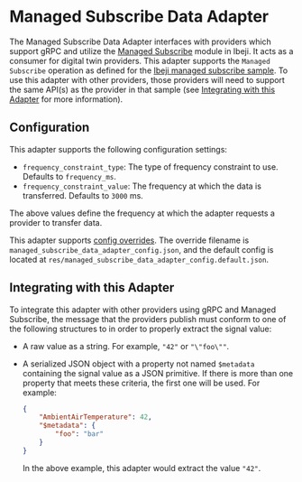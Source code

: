 # Managed Subscribe Data Adapter

The Managed Subscribe Data Adapter interfaces with providers which support gRPC and utilize the [Managed Subscribe](https://github.com/eclipse-ibeji/ibeji/tree/main/samples/managed_subscribe) module in Ibeji. It acts as a consumer for digital twin providers. This adapter supports the `Managed Subscribe` operation as defined for the [Ibeji managed subscribe sample](https://github.com/eclipse-ibeji/ibeji/tree/main/samples/managed_subscribe). To use this adapter with other providers, those providers will need to support the same API(s) as the provider in that sample (see [Integrating with this Adapter](#integrating-with-this-adapter) for more information).

## Configuration

This adapter supports the following configuration settings:

- `frequency_constraint_type`: The type of frequency constraint to use. Defaults to `frequency_ms`.
- `frequency_constraint_value`: The frequency at which the data is transferred. Defaults to `3000` ms.

The above values define the frequency at which the adapter requests a provider to transfer data.

This adapter supports [config overrides](../../../docs/tutorials/config-overrides.md). The override filename is `managed_subscribe_data_adapter_config.json`, and the default config is located at `res/managed_subscribe_data_adapter_config.default.json`.

## Integrating with this Adapter

To integrate this adapter with other providers using gRPC and Managed Subscribe, the message that the providers publish must conform to one of the following structures to in order to properly extract the signal value:

- A raw value as a string. For example, `"42"` or `"\"foo\""`.
<!--alex ignore savage-->
- A serialized JSON object with a property not named `$metadata` containing the signal value as a JSON primitive. If there is more than one property that meets these criteria, the first one will be used. For example:

    ```json
    {
        "AmbientAirTemperature": 42,
        "$metadata": {
            "foo": "bar"
        }
    }
    ```

    In the above example, this adapter would extract the value `"42"`.
